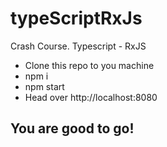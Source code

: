# typeScriptRxJs
Crash Course. Typescript - RxJS

* Clone this repo to you machine
* npm i
* npm start
* Head over http://localhost:8080

## You are good to go!

